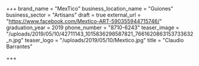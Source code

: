 +++
brand_name = "MexTico"
business_location_name = "Guiones"
business_sector = "Artisans"
draft = true
external_url = "https://www.facebook.com/Mextico-ART-590355944715746/"
graduation_year = 2019
phone_number = "8710-6243"
teaser_image = "/uploads/2019/05/10/42711143_1015836298587821_7661620863153733632_n.jpg"
teaser_logo = "/uploads/2019/05/10/Mextico.jpg"
title = "Claudio Barrantes"

+++
